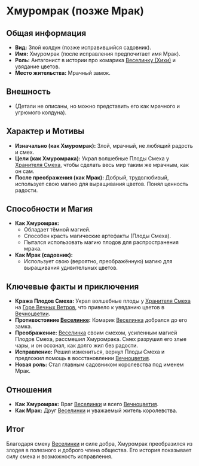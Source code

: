 # Хмуромрак (позже Мрак)

## Общая информация
- **Вид:** Злой колдун (позже исправившийся садовник).
- **Имя:** Хмуромрак (после исправления предпочитает имя Мрак).
- **Роль:** Антагонист в истории про комарика [Веселинку (Хихи)](characters/friends_allies/komarik_hihi.md) и увядание цветов.
- **Место жительства:** Мрачный замок.

## Внешность
- (Детали не описаны, но можно представить его как мрачного и угрюмого колдуна).

## Характер и Мотивы
- **Изначально (как Хмуромрак):** Злой, мрачный, не любящий радость и смех.
- **Цели (как Хмуромрака):** Украл волшебные Плоды Смеха у [Хранителя Смеха](characters/other/hranitel_smeha_derevo.md), чтобы сделать весь мир таким же мрачным, как он сам.
- **После преображения (как Мрак):** Добрый, трудолюбивый, использует свою магию для выращивания цветов. Понял ценность радости.

## Способности и Магия
- **Как Хмуромрак:**
    - Обладает тёмной магией.
    - Способен красть магические артефакты (Плоды Смеха).
    - Пытался использовать магию плодов для распространения мрака.
- **Как Мрак (садовник):**
    - Использует свою (вероятно, преображённую) магию для выращивания удивительных цветов.

## Ключевые факты и приключения
- **Кража Плодов Смеха:** Украл волшебные плоды у [Хранителя Смеха](characters/other/hranitel_smeha_derevo.md) на [Горе Вечных Ветров](places/gora_vechnyh_vetrov.md), что привело к увяданию цветов в [Вечноцветии](places/vechnotsvetie_korolevstvo.md).
- **Противостояние [Веселинке](characters/friends_allies/komarik_hihi.md):** Комарик [Веселинка](characters/friends_allies/komarik_hihi.md) добрался до его замка.
- **Преображение:** [Веселинка](characters/friends_allies/komarik_hihi.md) своим смехом, усиленным магией Плодов Смеха, рассмешил Хмуромрака. Смех разрушил его злые чары, и он осознал, как долго жил без радости.
- **Исправление:** Решил измениться, вернул Плоды Смеха и предложил помощь в восстановлении [Вечноцветия](places/vechnotsvetie_korolevstvo.md).
- **Новая роль:** Стал главным садовником королевства под именем Мрак.

## Отношения
- **Как Хмуромрак:** Враг [Веселинки](characters/friends_allies/komarik_hihi.md) и всего [Вечноцветия](places/vechnotsvetie_korolevstvo.md).
- **Как Мрак:** Друг [Веселинки](characters/friends_allies/komarik_hihi.md) и уважаемый житель королевства.

## Итог
Благодаря смеху [Веселинки](characters/friends_allies/komarik_hihi.md) и силе добра, Хмуромрак преобразился из злодея в полезного и доброго члена общества. Его история показывает силу смеха и возможность исправления.